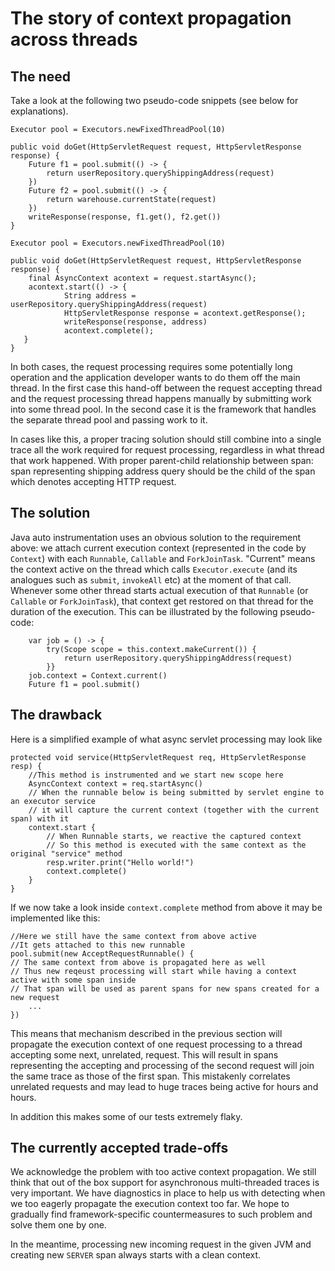 # The story of context propagation across threads

## The need

Take a look at the following two pseudo-code snippets (see below for explanations).

```
Executor pool = Executors.newFixedThreadPool(10)

public void doGet(HttpServletRequest request, HttpServletResponse response) {
    Future f1 = pool.submit(() -> {
        return userRepository.queryShippingAddress(request)
    })
    Future f2 = pool.submit(() -> {
        return warehouse.currentState(request)
    })
    writeResponse(response, f1.get(), f2.get())
}
```

```
Executor pool = Executors.newFixedThreadPool(10)

public void doGet(HttpServletRequest request, HttpServletResponse response) {
    final AsyncContext acontext = request.startAsync();
    acontext.start(() -> {
            String address = userRepository.queryShippingAddress(request)
            HttpServletResponse response = acontext.getResponse();
            writeResponse(response, address)
            acontext.complete();
   }
}
```

In both cases, the request processing requires some potentially long operation and the application 
developer wants to do them off the main thread. In the first case this hand-off between the request
accepting thread and the request processing thread happens manually by submitting work into some
thread pool. In the second case it is the framework that handles the separate thread pool and
passing work to it.

In cases like this, a proper tracing solution should still combine into a single trace all the work
required for request processing, regardless in what thread that work happened. With proper
parent-child relationship between span: span representing shipping address query should be the child
of the span which denotes accepting HTTP request.

## The solution

Java auto instrumentation uses an obvious solution to the requirement above: we attach current execution
context (represented in the code by `Context`) with each `Runnable`, `Callable` and `ForkJoinTask`.
"Current" means the context active on the thread which calls `Executor.execute` (and its analogues
such as `submit`, `invokeAll` etc) at the moment of that call. Whenever some other thread starts
actual execution of that `Runnable` (or `Callable` or `ForkJoinTask`), that context get restored
on that thread for the duration of the execution. This can be illustrated by the following pseudo-code:

```
    var job = () -> {
        try(Scope scope = this.context.makeCurrent()) {
            return userRepository.queryShippingAddress(request)
        }}
    job.context = Context.current()
    Future f1 = pool.submit()

```

## The drawback

Here is a simplified example of what async servlet processing may look like

```
protected void service(HttpServletRequest req, HttpServletResponse resp) {
    //This method is instrumented and we start new scope here
    AsyncContext context = req.startAsync()
    // When the runnable below is being submitted by servlet engine to an executor service
    // it will capture the current context (together with the current span) with it
    context.start {
        // When Runnable starts, we reactive the captured context
        // So this method is executed with the same context as the original "service" method
        resp.writer.print("Hello world!")
        context.complete()
    }
}
```

If we now take a look inside `context.complete` method from above it may be implemented like this:

```
//Here we still have the same context from above active
//It gets attached to this new runnable
pool.submit(new AcceptRequestRunnable() {
// The same context from above is propagated here as well
// Thus new reqeust processing will start while having a context active with some span inside
// That span will be used as parent spans for new spans created for a new request
    ...
})
```

This means that mechanism described in the previous section will propagate the execution context
of one request processing to a thread accepting some next, unrelated, request.
This will result in spans representing the accepting and processing of the second request will join
the same trace as those of the first span. This mistakenly correlates unrelated requests and may lead
to huge traces being active for hours and hours.

In addition this makes some of our tests extremely flaky.

## The currently accepted trade-offs

We acknowledge the problem with too active context propagation. We still think that out of the box
support for asynchronous multi-threaded traces is very important. We have diagnostics in place to
help us with detecting when we too eagerly propagate the execution context too far. We hope to
gradually find framework-specific countermeasures to such problem and solve them one by one.

In the meantime, processing new incoming request in the given JVM and creating new `SERVER` span
always starts with a clean context.
